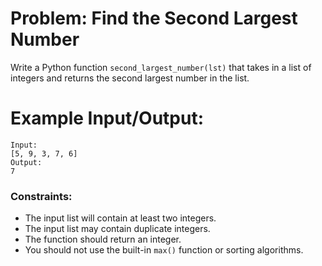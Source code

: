 # Problem: Find the Second Largest Number

Write a Python function `second_largest_number(lst)` that takes in a list of integers and returns the second largest number in the list.

# Example Input/Output:
```
Input:
[5, 9, 3, 7, 6]
Output:
7
```


### Constraints:
* The input list will contain at least two integers.
* The input list may contain duplicate integers.
* The function should return an integer.
* You should not use the built-in `max()` function or sorting algorithms.
